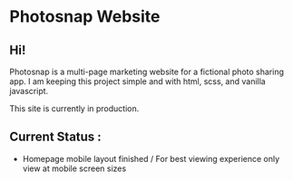 # Photosnap Website

## Hi!

Photosnap is a multi-page marketing website for a fictional photo sharing app. I am keeping this project simple and with html, scss, and vanilla javascript.

This site is currently in production.

## Current Status :

- Homepage mobile layout finished / For best viewing experience only view at mobile screen sizes
